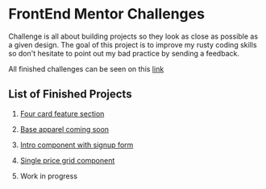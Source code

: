 # FrontEnd Mentor Challenges

Challenge is all about building projects so they look as close as possible as a given design. The goal of this project is to improve my rusty coding skills so don't hesitate to point out my bad practice by sending a feedback.

All finished challenges can be seen on this [link][1]


## List of Finished Projects

1. [Four card feature section][2]

1. [Base apparel coming soon][3]

1. [Intro component with signup form][4]


1. [Single price grid component][5]

1. Work in progress






[1]: https://youthful-babbage-67cb27.netlify.com
[2]: https://youthful-babbage-67cb27.netlify.com/four-card-feature-section-master/index.html
[3]: https://youthful-babbage-67cb27.netlify.com/base-apparel-coming-soon-master/index.html
[4]: https://youthful-babbage-67cb27.netlify.com/intro-component-with-signup-form-master/index.html
[5]: https://youthful-babbage-67cb27.netlify.com/single-price-grid-component-master/index.html
